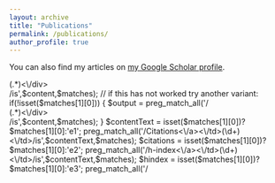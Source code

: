 ```yaml
---
layout: archive
title: "Publications"
permalink: /publications/
author_profile: true
---
```


You can also find my articles on [my Google Scholar profile](https://scholar.google.com/citations?user=UwWnVeAAAAAJ&hl=en).

<?php  
	function filter_content($content, $url)
	{
		$contentText = '';
		$output = preg_match_all('/<div class="gsc_rsb_s gsc_prf_pnl" id="gsc_rsb_cit" role="region" aria-labelledby="gsc_prf_t-cit">(.*)<\/div><div class="gsc_rsb_s gsc_prf_pnl" id="gsc_rsb_co" role="region" aria-labelledby="gsc_prf_t-ath">/is',$content,$matches);
		// if this has not worked try another variant:
		if(!isset($matches[1][0]))
		{
		$output = preg_match_all('/<div class="gsc_rsb_s gsc_prf_pnl" id="gsc_rsb_cit" role="region" aria-labelledby="gsc_prf_t-cit">(.*)<\/div><div class="gsc_lcl" role="main" id="gsc_prf_w">/is',$content,$matches);
		}

		$contentText = isset($matches[1][0])?$matches[1][0]:'e1';

		preg_match_all('/Citations<\/a><\/td><td class="gsc_rsb_std">(\d+)<\/td>/is',$contentText,$matches);
		$citations = isset($matches[1][0])?$matches[1][0]:'e2';

		preg_match_all('/h-index<\/a><\/td><td class="gsc_rsb_std">(\d+)<\/td>/is',$contentText,$matches);
		$hindex = isset($matches[1][0])?$matches[1][0]:'e3';

		preg_match_all('/<style>(.+)/is',$contentText,$matches);
		$contentText2 = isset($matches[1][0])?$matches[1][0]:'e4';
 
		$contentText2 = '<style>'.$contentText2;

		$dom = new DOMDocument();
		$dom->preserveWhiteSpace = FALSE;
		$dom->loadHTML($contentText2);
		$dom->formatOutput = TRUE;

		$links = $dom->getElementsByTagName('a');

		//Loop through each <a> tags and replace them by their text content    
		for ($i = $links->length - 1; $i >= 0; $i--)
		{
			$linkNode = $links->item($i);
			$text = $linkNode->textContent;
			$style = $linkNode->getAttribute("style");
			$class = $linkNode->getAttribute("class");
			$div = $dom->createElement("div", $text);
			$div->setAttribute("class","$class");
			$div->setAttribute("style","$style");
			$linkNode->parentNode->replaceChild($div, $linkNode);
		}

		$contentText2 = $dom->saveHTML();
		$contentText2 = 'Citations according to <a href="'.$url.'">Google Scholar</a>: '
                                .$citations.' (h-index: '.$hindex.')'.$contentText2;
		
		return $contentText2; 
	}

	if($_GET["id"] != "" && $_GET["lang"] != "")
	{
		$curl = curl_init();

		$id = htmlspecialchars($_GET['id'], ENT_QUOTES, 'UTF-8');
		$lang = htmlspecialchars($_GET['lang'], ENT_QUOTES, 'UTF-8');
		$url = "http://scholar.google.de/citations?user=".$id."&hl=".$lang;

		curl_setopt($curl, CURLOPT_URL, $url);
		curl_setopt($curl, CURLOPT_RETURNTRANSFER, 1);
		curl_setopt($curl, CURLOPT_FOLLOWLOCATION, 1);
		curl_setopt($curl, CURLOPT_CONNECTTIMEOUT, 60);

		print filter_content( curl_exec($curl), $url );
		#print curl_exec($curl);
	}
	else
	{
		print "ERROR: Cannot find Google Scholar Account </br>";
	}
 echo filter_content('citations.php?id=UwWnVeAAAAAJ&lang=en')
?>
{% include base_path %}

{% for post in site.publications reversed %}
  {% include archive-single.html %}
{% endfor %}
